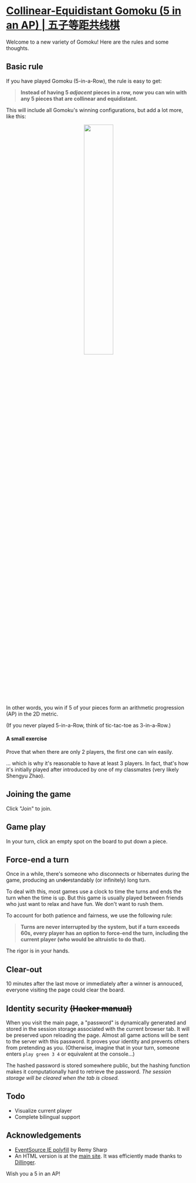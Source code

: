 # [Collinear-Equidistant Gomoku (5 in an AP) | 五子等距共线棋](https://collinear.fei.land)

Welcome to a new variety of Gomoku! Here are the rules and some thoughts.

## Basic rule

If you have played Gomoku (5-in-a-Row), the rule is easy to get: 
> **Instead of having 5 *adjacent* pieces in a row, now you can win with any 5 pieces that are collinear and equidistant.**


This will include all Gomoku's winning configurations, but add a lot more, like this:
<p align="center"><img src="https://collinear.fei.land/rules/ri.PNG" width="40%"></p>

In other words, you win if 5 of your pieces form an arithmetic progression (AP) in the 2D metric.

(If you never played 5-in-a-Row, think of tic-tac-toe as 3-in-a-Row.)

#### A small exercise
Prove that when there are only 2 players, the first one can win easily.

... which is why it's reasonable to have at least 3 players. In fact, that's how it's initially played after introduced by one of my classmates (very likely Shengyu Zhao).

## Joining the game

Click "Join" to join.

## Game play

In your turn, click an empty spot on the board to put down a piece.

## Force-end a turn

Once in a while, there's someone who disconnects or hibernates during the game, producing an un~~der~~standably (or infinitely) long turn. 

To deal with this, most games use a clock to time the turns and ends the turn when the time is up. But this game is usually played between friends who just want to relax and have fun. We don't want to rush them.

To account for both patience and fairness, we use the following rule:

> **Turns are never interrupted by the system, but if a turn exceeds 60s, every player has an option to force-end the turn, including the current player (who would be altruistic to do that).**

The rigor is in your hands.

## Clear-out

10 minutes after the last move or immediately after a winner is annouced, everyone visiting the page could clear the board.

## Identity security ~~(Hacker manual)~~
When you visit the main page, a "password" is dynamically generated and stored in the session storage associated with the current browser tab. It will be preserved upon reloading the page. Almost all game actions will be sent to the server with this password. It proves your identity and prevents others from pretending as you. (Otherwise, imagine that in your turn, someone enters `play green 3 4` or equivalent at the console...)

The hashed password is stored somewhere public, but the hashing function makes it computationally hard to retrieve the password. *The session storage will be cleared when the tab is closed.*

## Todo

 - Visualize current player 
 - Complete bilingual support
 
## Acknowledgements

 - [EventSource IE polyfill](https://github.com/remy/polyfills/blob/master/EventSource.js) by Remy Sharp
 - An HTML version is at the [main site](https://collinear.fei.land/rules). It was efficiently made thanks to [Dillinger](https://dillinger.io/).
 
Wish you a 5 in an AP!
